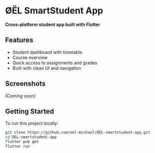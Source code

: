 
# ØËL SmartStudent App

**Cross-platform student app built with Flutter**

## Features
- Student dashboard with timetable
- Course overview
- Quick access to assignments and grades
- Built with clean UI and navigation

## Screenshots
*(Coming soon)*

## Getting Started

To run this project locally:

```bash
git clone https://github.com/oel-michael/OEL-smartstudent-app.git
cd OEL-smartstudent-app
flutter pub get
flutter run
